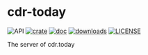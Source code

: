 # cdr-today

![API](https://github.com/CdrToday/cdr.today/workflows/cdr.today/badge.svg)
[![crate](https://img.shields.io/crates/v/cdr-today.svg)](https://crates.io/crates/cdr-today)
[![doc](https://img.shields.io/badge/current-docs-brightgreen.svg)](https://docs.rs/cdr-today/)
[![downloads](https://img.shields.io/crates/d/cdr-today.svg)](https://crates.io/crates/cdr-today)
[![LICENSE](https://img.shields.io/crates/l/cdr-today.svg)](https://choosealicense.com/licenses/mit/)

The server of cdr.today
